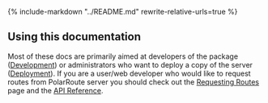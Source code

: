 {%
    include-markdown "../README.md"
    rewrite-relative-urls=true
%}

## Using this documentation

Most of these docs are primarily aimed at developers of the package ([Development](development.md)) or administrators who want to deploy a copy of the server ([Deployment](deployment.md)). If you are a user/web developer who would like to request routes from PolarRoute server you should check out the [Requesting Routes](requesting-routes.md) page and the [API Reference](api.md).
